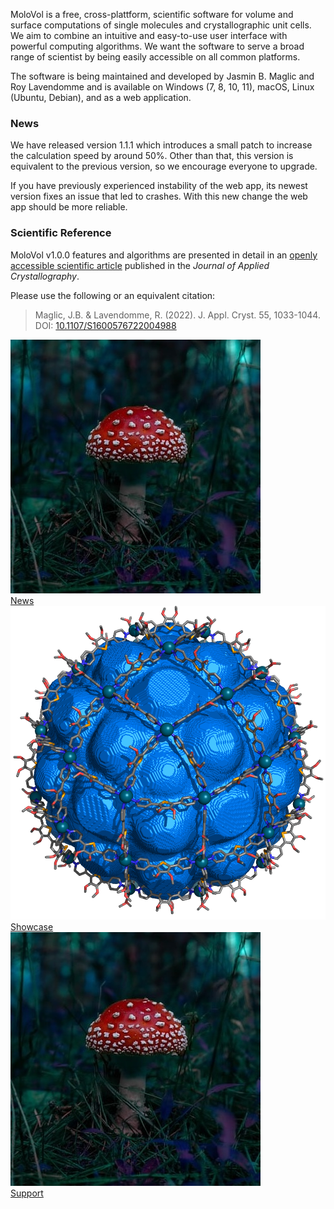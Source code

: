 ---
---

MoloVol is a free, cross-plattform, scientific software for volume and surface 
computations of single molecules and crystallographic unit cells. We aim to 
combine an intuitive and easy-to-use user interface with powerful computing 
algorithms. We want the software to serve a broad range of scientist by being 
easily accessible on all common platforms.

The software is being maintained and developed by Jasmin B. Maglic and Roy Lavendomme
and is available on Windows (7, 8, 10, 11), macOS, Linux (Ubuntu, Debian), and as a web application.

### News

We have released version 1.1.1 which introduces a small patch to increase the calculation
speed by around 50%. Other than that, this version is equivalent to the previous version,
so we encourage everyone to upgrade.

If you have previously experienced instability of the web app, its newest version fixes an
issue that led to crashes. With this new change the web app should be more reliable.


### Scientific Reference
MoloVol v1.0.0 features and algorithms are presented in detail in an 
[openly accessible scientific article](https://doi.org/10.1107/S1600576722004988) 
published in the *Journal of Applied Crystallography*.

Please use the following or an equivalent citation:

> Maglic, J.B. & Lavendomme, R. (2022). J. Appl. Cryst. 55, 1033-1044.\
> DOI: [10.1107/S1600576722004988](https://doi.org/10.1107/S1600576722004988)

<div class="card-container">
  <div class="card">
    <a href="page1.html">
      <img src="/docs/assets/images/square-placeholder.jpg">
      <div class="card-title">News</div>
    </a>
  </div>
  <div class="card">
    <a href="showcase">
      <img src="/docs/assets/images/M48L96_tr.png">
      <div class="card-title">Showcase</div>
    </a>
  </div>
  <div class="card">
    <a href="">
      <img src="/docs/assets/images/square-placeholder.jpg">
      <div class="card-title">Support</div>
    </a>
  </div>
</div>
